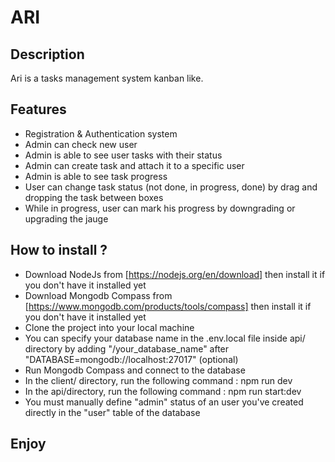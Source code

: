 # ARI

## Description
Ari is a tasks management system kanban like. 

## Features
- Registration & Authentication system
- Admin can check new user
- Admin is able to see user tasks with their status
- Admin can create task and attach it to a specific user
- Admin is able to see task progress
- User can change task status (not done, in progress, done) by drag and dropping the task between boxes
- While in progress, user can mark his progress by downgrading or upgrading the jauge

## How to install ?
- Download NodeJs from [https://nodejs.org/en/download] then install it if you don't have it installed yet
- Download Mongodb Compass from [https://www.mongodb.com/products/tools/compass] then install it if you don't have it installed yet
- Clone the project into your local machine
- You can specify your database name in the .env.local file inside api/ directory by adding "/your_database_name" after "DATABASE=mongodb://localhost:27017" (optional)
- Run Mongodb Compass and connect to the database
- In the client/ directory, run the following command : npm run dev
- In the api/directory, run the following command : npm run start:dev
- You must manually define "admin" status of an user you've created directly in the "user" table of the database

## Enjoy
